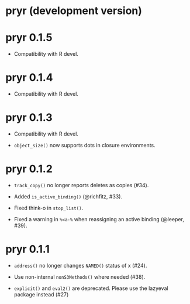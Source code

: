 # pryr (development version)

# pryr 0.1.5

* Compatibility with R devel.

# pryr 0.1.4

* Compatibility with R devel.

# pryr 0.1.3

* Compatibility with R devel.

* `object_size()` now supports dots in closure environments.

# pryr 0.1.2

* `track_copy()` no longer reports deletes as copies (#34).

* Added `is_active_binding()` (@richfitz, #33).

* Fixed think-o in `stop_list()`.

* Fixed a warning in `%<a-%` when reassigning an active binding
  (@leeper, #39).


# pryr 0.1.1

* `address()` no longer changes `NAMED()` status of x (#24).

* Use non-internal `nonS3Methods()` where needed (#38).

* `explicit()` and `eval2()` are deprecated. Please use the lazyeval
  package instead (#27)
